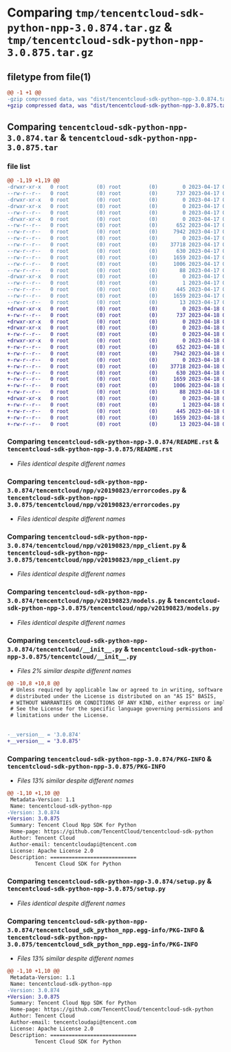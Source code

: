 # Comparing `tmp/tencentcloud-sdk-python-npp-3.0.874.tar.gz` & `tmp/tencentcloud-sdk-python-npp-3.0.875.tar.gz`

## filetype from file(1)

```diff
@@ -1 +1 @@
-gzip compressed data, was "dist/tencentcloud-sdk-python-npp-3.0.874.tar", last modified: Mon Apr 17 00:35:50 2023, max compression
+gzip compressed data, was "dist/tencentcloud-sdk-python-npp-3.0.875.tar", last modified: Tue Apr 18 00:47:30 2023, max compression
```

## Comparing `tencentcloud-sdk-python-npp-3.0.874.tar` & `tencentcloud-sdk-python-npp-3.0.875.tar`

### file list

```diff
@@ -1,19 +1,19 @@
-drwxr-xr-x   0 root         (0) root         (0)        0 2023-04-17 00:35:50.000000 tencentcloud-sdk-python-npp-3.0.874/
--rw-r--r--   0 root         (0) root         (0)      737 2023-04-17 00:35:50.000000 tencentcloud-sdk-python-npp-3.0.874/README.rst
-drwxr-xr-x   0 root         (0) root         (0)        0 2023-04-17 00:35:50.000000 tencentcloud-sdk-python-npp-3.0.874/tencentcloud/
-drwxr-xr-x   0 root         (0) root         (0)        0 2023-04-17 00:35:50.000000 tencentcloud-sdk-python-npp-3.0.874/tencentcloud/npp/
--rw-r--r--   0 root         (0) root         (0)        0 2023-04-17 00:35:50.000000 tencentcloud-sdk-python-npp-3.0.874/tencentcloud/npp/__init__.py
-drwxr-xr-x   0 root         (0) root         (0)        0 2023-04-17 00:35:50.000000 tencentcloud-sdk-python-npp-3.0.874/tencentcloud/npp/v20190823/
--rw-r--r--   0 root         (0) root         (0)      652 2023-04-17 00:35:50.000000 tencentcloud-sdk-python-npp-3.0.874/tencentcloud/npp/v20190823/errorcodes.py
--rw-r--r--   0 root         (0) root         (0)     7942 2023-04-17 00:35:50.000000 tencentcloud-sdk-python-npp-3.0.874/tencentcloud/npp/v20190823/npp_client.py
--rw-r--r--   0 root         (0) root         (0)        0 2023-04-17 00:35:50.000000 tencentcloud-sdk-python-npp-3.0.874/tencentcloud/npp/v20190823/__init__.py
--rw-r--r--   0 root         (0) root         (0)    37718 2023-04-17 00:35:50.000000 tencentcloud-sdk-python-npp-3.0.874/tencentcloud/npp/v20190823/models.py
--rw-r--r--   0 root         (0) root         (0)      630 2023-04-17 00:35:50.000000 tencentcloud-sdk-python-npp-3.0.874/tencentcloud/__init__.py
--rw-r--r--   0 root         (0) root         (0)     1659 2023-04-17 00:35:50.000000 tencentcloud-sdk-python-npp-3.0.874/PKG-INFO
--rw-r--r--   0 root         (0) root         (0)     1006 2023-04-17 00:35:50.000000 tencentcloud-sdk-python-npp-3.0.874/setup.py
--rw-r--r--   0 root         (0) root         (0)       88 2023-04-17 00:35:50.000000 tencentcloud-sdk-python-npp-3.0.874/setup.cfg
-drwxr-xr-x   0 root         (0) root         (0)        0 2023-04-17 00:35:50.000000 tencentcloud-sdk-python-npp-3.0.874/tencentcloud_sdk_python_npp.egg-info/
--rw-r--r--   0 root         (0) root         (0)        1 2023-04-17 00:35:50.000000 tencentcloud-sdk-python-npp-3.0.874/tencentcloud_sdk_python_npp.egg-info/dependency_links.txt
--rw-r--r--   0 root         (0) root         (0)      445 2023-04-17 00:35:50.000000 tencentcloud-sdk-python-npp-3.0.874/tencentcloud_sdk_python_npp.egg-info/SOURCES.txt
--rw-r--r--   0 root         (0) root         (0)     1659 2023-04-17 00:35:50.000000 tencentcloud-sdk-python-npp-3.0.874/tencentcloud_sdk_python_npp.egg-info/PKG-INFO
--rw-r--r--   0 root         (0) root         (0)       13 2023-04-17 00:35:50.000000 tencentcloud-sdk-python-npp-3.0.874/tencentcloud_sdk_python_npp.egg-info/top_level.txt
+drwxr-xr-x   0 root         (0) root         (0)        0 2023-04-18 00:47:30.000000 tencentcloud-sdk-python-npp-3.0.875/
+-rw-r--r--   0 root         (0) root         (0)      737 2023-04-18 00:47:30.000000 tencentcloud-sdk-python-npp-3.0.875/README.rst
+drwxr-xr-x   0 root         (0) root         (0)        0 2023-04-18 00:47:30.000000 tencentcloud-sdk-python-npp-3.0.875/tencentcloud/
+drwxr-xr-x   0 root         (0) root         (0)        0 2023-04-18 00:47:30.000000 tencentcloud-sdk-python-npp-3.0.875/tencentcloud/npp/
+-rw-r--r--   0 root         (0) root         (0)        0 2023-04-18 00:47:30.000000 tencentcloud-sdk-python-npp-3.0.875/tencentcloud/npp/__init__.py
+drwxr-xr-x   0 root         (0) root         (0)        0 2023-04-18 00:47:30.000000 tencentcloud-sdk-python-npp-3.0.875/tencentcloud/npp/v20190823/
+-rw-r--r--   0 root         (0) root         (0)      652 2023-04-18 00:47:30.000000 tencentcloud-sdk-python-npp-3.0.875/tencentcloud/npp/v20190823/errorcodes.py
+-rw-r--r--   0 root         (0) root         (0)     7942 2023-04-18 00:47:30.000000 tencentcloud-sdk-python-npp-3.0.875/tencentcloud/npp/v20190823/npp_client.py
+-rw-r--r--   0 root         (0) root         (0)        0 2023-04-18 00:47:30.000000 tencentcloud-sdk-python-npp-3.0.875/tencentcloud/npp/v20190823/__init__.py
+-rw-r--r--   0 root         (0) root         (0)    37718 2023-04-18 00:47:30.000000 tencentcloud-sdk-python-npp-3.0.875/tencentcloud/npp/v20190823/models.py
+-rw-r--r--   0 root         (0) root         (0)      630 2023-04-18 00:47:30.000000 tencentcloud-sdk-python-npp-3.0.875/tencentcloud/__init__.py
+-rw-r--r--   0 root         (0) root         (0)     1659 2023-04-18 00:47:30.000000 tencentcloud-sdk-python-npp-3.0.875/PKG-INFO
+-rw-r--r--   0 root         (0) root         (0)     1006 2023-04-18 00:47:30.000000 tencentcloud-sdk-python-npp-3.0.875/setup.py
+-rw-r--r--   0 root         (0) root         (0)       88 2023-04-18 00:47:30.000000 tencentcloud-sdk-python-npp-3.0.875/setup.cfg
+drwxr-xr-x   0 root         (0) root         (0)        0 2023-04-18 00:47:30.000000 tencentcloud-sdk-python-npp-3.0.875/tencentcloud_sdk_python_npp.egg-info/
+-rw-r--r--   0 root         (0) root         (0)        1 2023-04-18 00:47:30.000000 tencentcloud-sdk-python-npp-3.0.875/tencentcloud_sdk_python_npp.egg-info/dependency_links.txt
+-rw-r--r--   0 root         (0) root         (0)      445 2023-04-18 00:47:30.000000 tencentcloud-sdk-python-npp-3.0.875/tencentcloud_sdk_python_npp.egg-info/SOURCES.txt
+-rw-r--r--   0 root         (0) root         (0)     1659 2023-04-18 00:47:30.000000 tencentcloud-sdk-python-npp-3.0.875/tencentcloud_sdk_python_npp.egg-info/PKG-INFO
+-rw-r--r--   0 root         (0) root         (0)       13 2023-04-18 00:47:30.000000 tencentcloud-sdk-python-npp-3.0.875/tencentcloud_sdk_python_npp.egg-info/top_level.txt
```

### Comparing `tencentcloud-sdk-python-npp-3.0.874/README.rst` & `tencentcloud-sdk-python-npp-3.0.875/README.rst`

 * *Files identical despite different names*

### Comparing `tencentcloud-sdk-python-npp-3.0.874/tencentcloud/npp/v20190823/errorcodes.py` & `tencentcloud-sdk-python-npp-3.0.875/tencentcloud/npp/v20190823/errorcodes.py`

 * *Files identical despite different names*

### Comparing `tencentcloud-sdk-python-npp-3.0.874/tencentcloud/npp/v20190823/npp_client.py` & `tencentcloud-sdk-python-npp-3.0.875/tencentcloud/npp/v20190823/npp_client.py`

 * *Files identical despite different names*

### Comparing `tencentcloud-sdk-python-npp-3.0.874/tencentcloud/npp/v20190823/models.py` & `tencentcloud-sdk-python-npp-3.0.875/tencentcloud/npp/v20190823/models.py`

 * *Files identical despite different names*

### Comparing `tencentcloud-sdk-python-npp-3.0.874/tencentcloud/__init__.py` & `tencentcloud-sdk-python-npp-3.0.875/tencentcloud/__init__.py`

 * *Files 2% similar despite different names*

```diff
@@ -10,8 +10,8 @@
 # Unless required by applicable law or agreed to in writing, software
 # distributed under the License is distributed on an "AS IS" BASIS,
 # WITHOUT WARRANTIES OR CONDITIONS OF ANY KIND, either express or implied.
 # See the License for the specific language governing permissions and
 # limitations under the License.
 
 
-__version__ = '3.0.874'
+__version__ = '3.0.875'
```

### Comparing `tencentcloud-sdk-python-npp-3.0.874/PKG-INFO` & `tencentcloud-sdk-python-npp-3.0.875/PKG-INFO`

 * *Files 13% similar despite different names*

```diff
@@ -1,10 +1,10 @@
 Metadata-Version: 1.1
 Name: tencentcloud-sdk-python-npp
-Version: 3.0.874
+Version: 3.0.875
 Summary: Tencent Cloud Npp SDK for Python
 Home-page: https://github.com/TencentCloud/tencentcloud-sdk-python
 Author: Tencent Cloud
 Author-email: tencentcloudapi@tencent.com
 License: Apache License 2.0
 Description: ============================
         Tencent Cloud SDK for Python
```

### Comparing `tencentcloud-sdk-python-npp-3.0.874/setup.py` & `tencentcloud-sdk-python-npp-3.0.875/setup.py`

 * *Files identical despite different names*

### Comparing `tencentcloud-sdk-python-npp-3.0.874/tencentcloud_sdk_python_npp.egg-info/PKG-INFO` & `tencentcloud-sdk-python-npp-3.0.875/tencentcloud_sdk_python_npp.egg-info/PKG-INFO`

 * *Files 13% similar despite different names*

```diff
@@ -1,10 +1,10 @@
 Metadata-Version: 1.1
 Name: tencentcloud-sdk-python-npp
-Version: 3.0.874
+Version: 3.0.875
 Summary: Tencent Cloud Npp SDK for Python
 Home-page: https://github.com/TencentCloud/tencentcloud-sdk-python
 Author: Tencent Cloud
 Author-email: tencentcloudapi@tencent.com
 License: Apache License 2.0
 Description: ============================
         Tencent Cloud SDK for Python
```

